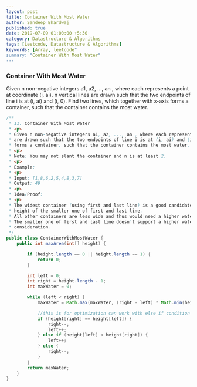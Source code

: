 ```yaml
---
layout: post
title: Container With Most Water
author: Sandeep Bhardwaj
published: true
date: 2019-07-09 01:00:00 +5:30
category: Datastructure & Algorithms
tags: [Leetcode, Datastructure & Algorithms]
keywords: [Array, leetcode"
summary: "Container With Most Water"
---
```


<h3>Container With Most Water</h3> 
Given n non-negative integers a1, a2, ..., an , where each represents a point at coordinate (i, ai). n vertical lines are drawn such that the two endpoints of line i is at (i, ai) and (i, 0). Find two lines, which together with x-axis forms a container, such that the container contains the most water.

``` java
/**
 * 11. Container With Most Water
 * <p>
 * Given n non-negative integers a1, a2, ..., an , where each represents a point at coordinate (i, ai). n vertical lines
 * are drawn such that the two endpoints of line i is at (i, ai) and (i, 0). Find two lines, which together with x-axis
 * forms a container, such that the container contains the most water.
 * <p>
 * Note: You may not slant the container and n is at least 2.
 * <p>
 * Example:
 * <p>
 * Input: [1,8,6,2,5,4,8,3,7]
 * Output: 49
 * <p>
 * Idea/Proof:
 * <p>
 * The widest container (using first and last line) is a good candidate, because of its width. Its water level is the
 * height of the smaller one of first and last line.
 * All other containers are less wide and thus would need a higher water level in order to hold more water.
 * The smaller one of first and last line doesn't support a higher water level and can thus be safely removed from further
 * consideration.
 */
public class ContainerWithMostWater {
	public int maxArea(int[] height) {

		if (height.length == 0 || height.length == 1) {
			return 0;
		}

		int left = 0;
		int right = height.length - 1;
		int maxWater = 0;

		while (left < right) {
			maxWater = Math.max(maxWater, (right - left) * Math.min(height[left], height[right]));

			//this is for optimization can work with else if condition only
			if (height[right] == height[left]) {
				right--;
				left++;
			} else if (height[left] < height[right]) {
				left++;
			} else {
				right--;
			}
		}
		return maxWater;
	}
}
```

